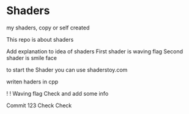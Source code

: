 # Shaders
 my shaders, copy or self created

This repo is about shaders
 
Add explanation to idea of shaders
First shader is waving flag
Second shader is smile face

to start the Shader you can use shaderstoy.com

writen haders in cpp

!
!
Waving flag
Check and add some info

Commit
123
Check
Check